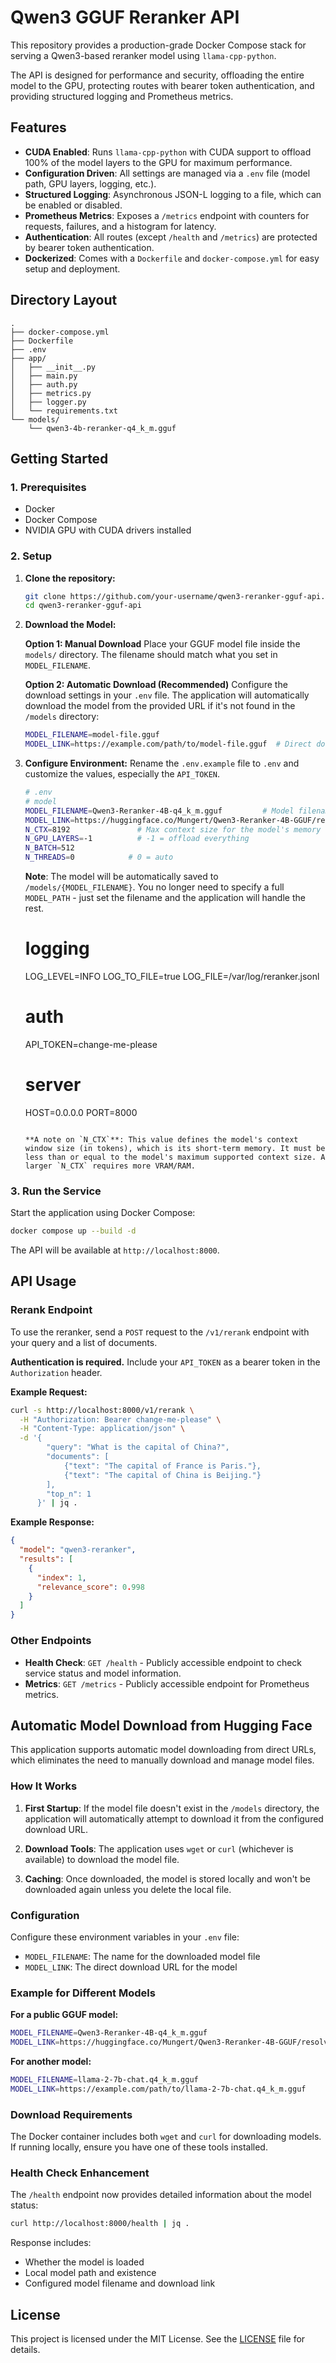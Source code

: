 

# Qwen3 GGUF Reranker API

This repository provides a production-grade Docker Compose stack for serving a Qwen3-based reranker model using `llama-cpp-python`.

The API is designed for performance and security, offloading the entire model to the GPU, protecting routes with bearer token authentication, and providing structured logging and Prometheus metrics.

## Features

*   **CUDA Enabled**: Runs `llama-cpp-python` with CUDA support to offload 100% of the model layers to the GPU for maximum performance.
*   **Configuration Driven**: All settings are managed via a `.env` file (model path, GPU layers, logging, etc.).
*   **Structured Logging**: Asynchronous JSON-L logging to a file, which can be enabled or disabled.
*   **Prometheus Metrics**: Exposes a `/metrics` endpoint with counters for requests, failures, and a histogram for latency.
*   **Authentication**: All routes (except `/health` and `/metrics`) are protected by bearer token authentication.
*   **Dockerized**: Comes with a `Dockerfile` and `docker-compose.yml` for easy setup and deployment.

## Directory Layout

```
.
├── docker-compose.yml
├── Dockerfile
├── .env
├── app/
│   ├── __init__.py
│   ├── main.py
│   ├── auth.py
│   ├── metrics.py
│   ├── logger.py
│   └── requirements.txt
└── models/
    └── qwen3-4b-reranker-q4_k_m.gguf
```

## Getting Started

### 1. Prerequisites

*   Docker
*   Docker Compose
*   NVIDIA GPU with CUDA drivers installed

### 2. Setup

1.  **Clone the repository:**
    ```bash
    git clone https://github.com/your-username/qwen3-reranker-gguf-api.git
    cd qwen3-reranker-gguf-api
    ```

2.  **Download the Model:**

    **Option 1: Manual Download**
    Place your GGUF model file inside the `models/` directory. The filename should match what you set in `MODEL_FILENAME`.

    **Option 2: Automatic Download (Recommended)**
    Configure the download settings in your `.env` file. The application will automatically download the model from the provided URL if it's not found in the `/models` directory:

    ```bash
    MODEL_FILENAME=model-file.gguf
    MODEL_LINK=https://example.com/path/to/model-file.gguf  # Direct download URL
    ```

3.  **Configure Environment:**
    Rename the `.env.example` file to `.env` and customize the values, especially the `API_TOKEN`.

    ```bash
    # .env
    # model
    MODEL_FILENAME=Qwen3-Reranker-4B-q4_k_m.gguf         # Model filename
    MODEL_LINK=https://huggingface.co/Mungert/Qwen3-Reranker-4B-GGUF/resolve/main/Qwen3-Reranker-4B-q4_k_m.gguf  # Direct download URL
    N_CTX=8192               # Max context size for the model's memory
    N_GPU_LAYERS=-1          # -1 = offload everything
    N_BATCH=512
    N_THREADS=0            # 0 = auto
    ```

    **Note**: The model will be automatically saved to `/models/{MODEL_FILENAME}`. You no longer need to specify a full `MODEL_PATH` - just set the filename and the application will handle the rest.

    # logging
    LOG_LEVEL=INFO
    LOG_TO_FILE=true
    LOG_FILE=/var/log/reranker.jsonl

    # auth
    API_TOKEN=change-me-please

    # server
    HOST=0.0.0.0
    PORT=8000
    ```

    **A note on `N_CTX`**: This value defines the model's context window size (in tokens), which is its short-term memory. It must be less than or equal to the model's maximum supported context size. A larger `N_CTX` requires more VRAM/RAM.

### 3. Run the Service

Start the application using Docker Compose:

```bash
docker compose up --build -d
```

The API will be available at `http://localhost:8000`.

## API Usage

### Rerank Endpoint

To use the reranker, send a `POST` request to the `/v1/rerank` endpoint with your query and a list of documents.

**Authentication is required.** Include your `API_TOKEN` as a bearer token in the `Authorization` header.

**Example Request:**

```bash
curl -s http://localhost:8000/v1/rerank \
  -H "Authorization: Bearer change-me-please" \
  -H "Content-Type: application/json" \
  -d '{
        "query": "What is the capital of China?",
        "documents": [
            {"text": "The capital of France is Paris."},
            {"text": "The capital of China is Beijing."}
        ],
        "top_n": 1
      }' | jq .
```

**Example Response:**

```json
{
  "model": "qwen3-reranker",
  "results": [
    {
      "index": 1,
      "relevance_score": 0.998
    }
  ]
}
```

### Other Endpoints

*   **Health Check**: `GET /health` - Publicly accessible endpoint to check service status and model information.
*   **Metrics**: `GET /metrics` - Publicly accessible endpoint for Prometheus metrics.

## Automatic Model Download from Hugging Face

This application supports automatic model downloading from direct URLs, which eliminates the need to manually download and manage model files.

### How It Works

1. **First Startup**: If the model file doesn't exist in the `/models` directory, the application will automatically attempt to download it from the configured download URL.

2. **Download Tools**: The application uses `wget` or `curl` (whichever is available) to download the model file.

3. **Caching**: Once downloaded, the model is stored locally and won't be downloaded again unless you delete the local file.

### Configuration

Configure these environment variables in your `.env` file:

- `MODEL_FILENAME`: The name for the downloaded model file
- `MODEL_LINK`: The direct download URL for the model

### Example for Different Models

**For a public GGUF model:**
```bash
MODEL_FILENAME=Qwen3-Reranker-4B-q4_k_m.gguf
MODEL_LINK=https://huggingface.co/Mungert/Qwen3-Reranker-4B-GGUF/resolve/main/Qwen3-Reranker-4B-q4_k_m.gguf
```

**For another model:**
```bash
MODEL_FILENAME=llama-2-7b-chat.q4_k_m.gguf
MODEL_LINK=https://example.com/path/to/llama-2-7b-chat.q4_k_m.gguf
```

### Download Requirements

The Docker container includes both `wget` and `curl` for downloading models. If running locally, ensure you have one of these tools installed.

### Health Check Enhancement

The `/health` endpoint now provides detailed information about the model status:

```bash
curl http://localhost:8000/health | jq .
```

Response includes:
- Whether the model is loaded
- Local model path and existence
- Configured model filename and download link

## License

This project is licensed under the MIT License. See the [LICENSE](LICENSE) file for details.

